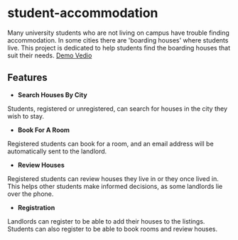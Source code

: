 # student-accommodation

Many university students who are not living on campus have trouble finding accommodation. In some cities there are 'boarding houses' where students live. This project is dedicated to help students find the boarding houses that suit their needs.
[Demo Vedio](https://youtu.be/0e7S1W_JDuA)

## Features

- **Search Houses By City**

Students, registered or unregistered, can search for houses in the city they wish to stay.

- **Book For A Room**

Registered students can book for a room, and an email address will be automatically sent to the landlord.

- **Review Houses**

Registered students can review houses they live in or they once lived in. This helps other students make informed decisions, as some landlords lie over the phone.

- **Registration**

Landlords can register to be able to add their houses to the listings. Students can also register to be able to book rooms and review houses.
